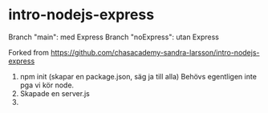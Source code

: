 # intro-nodejs-express

Branch "main": med Express
Branch "noExpress": utan Express

Forked from https://github.com/chasacademy-sandra-larsson/intro-nodejs-express 


1. npm init (skapar en package.json, säg ja till alla) Behövs egentligen inte pga vi kör node.
2. Skapade en server.js
3. 